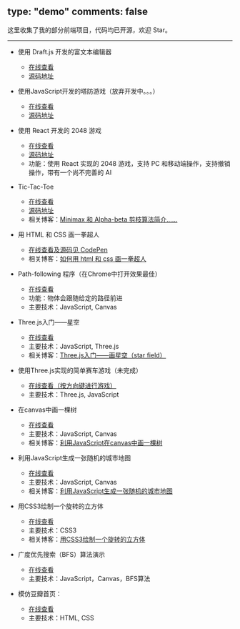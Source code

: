 type: "demo"
comments: false
---

这里收集了我的部分前端项目，代码均已开源，欢迎 Star。

---

- 使用 Draft.js 开发的富文本编辑器
    - [在线查看](http://www.wukai.me/draft-editor/)
    - [源码地址](https://github.com/noiron/draft-editor)


- 使用JavaScript开发的塔防游戏（放弃开发中。。。）
    - [在线查看](http://www.wukai.me/tower-defense-js)
    - [源码地址](https://github.com/noiron/tower-defense-js)


- 使用 React 开发的 2048 游戏
    - [在线查看](https://react-2048-app.herokuapp.com/)
    - [源码地址](https://github.com/noiron/react-2048)
    - 功能：使用 React 实现的 2048 游戏，支持 PC 和移动端操作，支持撤销操作，带有一个尚不完善的 AI


- Tic-Tac-Toe
    - [在线查看](https://tic-tac-toe-js-app.herokuapp.com/)
    - [源码地址](https://github.com/noiron/tic-tac-toe-js)
    - 相关博客：[Minimax 和 Alpha-beta 剪枝算法简介……](http://www.wukai.me/2018/03/04/minimax-alpha-beta-pruning-and-tic-tac-toe/)


- 用 HTML 和 CSS 画一拳超人
    - [在线查看及源码见 CodePen](https://codepen.io/noiron/pen/oZKgMJ)
    - 相关博客：[如何用 html 和 css 画一拳超人](http://www.wukai.me/2017/04/16/draw-one-punch-man-with-html-and-css/)


- Path-following 程序（在Chrome中打开效果最佳）
    - [在线查看](http://noiron.github.io/html-demo/path-following/)
    - 功能：物体会跟随给定的路径前进
    - 主要技术：JavaScript, Canvas


- Three.js入门——星空
    - [在线查看](http://noiron.github.io/star-field-threejs)
    - 主要技术：JavaScript, Three.js
    - 相关博客：[Three.js入门——画星空（star field）](http://noiron.github.io/2015/11/15/star-field/)


- 使用Three.js实现的简单赛车游戏（未完成）
    - [在线查看（按方向键进行游戏）](http://www.wukai.me/race-game-threejs)
    - 主要技术：Three.js, JavaScript


- 在canvas中画一棵树
    - [在线查看](http://noiron.github.io/canvas-trees/)
    - 主要技术：JavaScript, Canvas
    - 相关博客：[利用JavaScript在canvas中画一棵树](http://noiron.github.io/2015/10/04/canvas-trees/)


- 利用JavaScript生成一张随机的城市地图
    - [在线查看](http://noiron.github.io/map-generator/)
    - 主要技术：JavaScript, Canvas
    - 相关博客：[利用JavaScript生成一张随机的城市地图](http://noiron.github.io/2015/10/07/map-generator/)


- 用CSS3绘制一个旋转的立方体
    - [在线查看](http://noiron.github.io/css3-cube/)
    - 主要技术：CSS3
    - 相关博客：[用CSS3绘制一个旋转的立方体](http://noiron.github.io/2015/10/22/css3-cube/)


- 广度优先搜索（BFS）算法演示
    - [在线查看](http://noiron.github.io/BFS-path-finding)
    - 主要技术：JavaScript，Canvas，BFS算法


- 模仿豆瓣首页：
    - [在线查看](http://www.wukai.me/website-copy/模仿豆瓣主页/)
    - 主要技术：HTML, CSS

